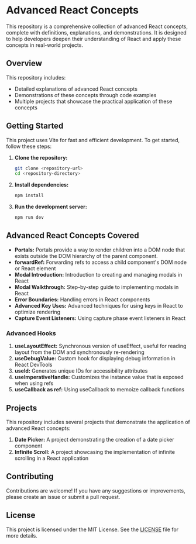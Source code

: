 # Advanced React Concepts

This repository is a comprehensive collection of advanced React concepts, complete with definitions, explanations, and demonstrations. It is designed to help developers deepen their understanding of React and apply these concepts in real-world projects.

## Overview

This repository includes:

- Detailed explanations of advanced React concepts
- Demonstrations of these concepts through code examples
- Multiple projects that showcase the practical application of these concepts

## Getting Started

This project uses Vite for fast and efficient development. To get started, follow these steps:

1. **Clone the repository:**
   ```sh
   git clone <repository-url>
   cd <repository-directory>
   ```

2. **Install dependencies:**
   ```sh
   npm install
   ```

3. **Run the development server:**
   ```sh
   npm run dev
   ```

## Advanced React Concepts Covered

- **Portals:** Portals provide a way to render children into a DOM node that exists outside the DOM hierarchy of the parent component.
- **forwardRef:** Forwarding refs to access a child component's DOM node or React element
- **Modal Introduction:** Introduction to creating and managing modals in React
- **Modal Walkthrough:** Step-by-step guide to implementing modals in React
- **Error Boundaries:** Handling errors in React components
- **Advanced Key Uses:** Advanced techniques for using keys in React to optimize rendering
- **Capture Event Listeners:** Using capture phase event listeners in React

### Advanced Hooks

1. **useLayoutEffect:** Synchronous version of useEffect, useful for reading layout from the DOM and synchronously re-rendering
2. **useDebugValue:** Custom hook for displaying debug information in React DevTools
3. **useId:** Generates unique IDs for accessibility attributes
4. **useImperativeHandle:** Customizes the instance value that is exposed when using refs
5. **useCallback as ref:** Using useCallback to memoize callback functions

## Projects

This repository includes several projects that demonstrate the application of advanced React concepts:

1. **Date Picker:** A project demonstrating the creation of a date picker component
2. **Infinite Scroll:** A project showcasing the implementation of infinite scrolling in a React application

## Contributing

Contributions are welcome! If you have any suggestions or improvements, please create an issue or submit a pull request.

## License

This project is licensed under the MIT License. See the [LICENSE](LICENSE) file for more details.
```

